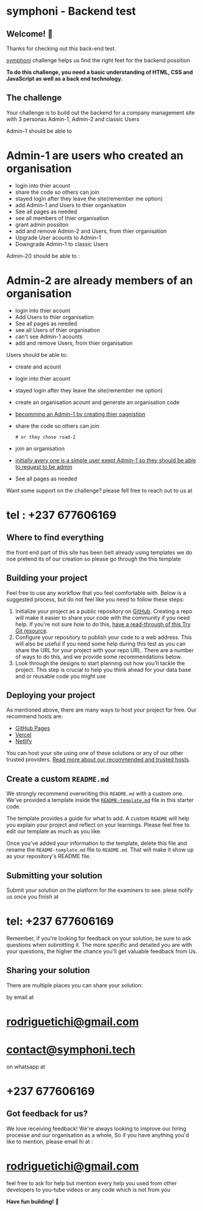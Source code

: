 # symphoni - Backend test



## Welcome! 👋

Thanks for checking out this back-end test.

[symphoni](https://www.symphoni.tech) challenge helps us find the right feet for the backend possition

**To do this challenge, you need a basic understanding of HTML, CSS and JavaScript as well as a back end technology.**

## The challenge

Your challenge is to build out the backend for a company management site with 3 personas Admin-1, Admin-2 and classic Users 

Admin-1 should be able to 
# Admin-1 are users who created an organisation
- login into thier acount 
- share the code so others can join
- stayed login after they leave the site(remember me option)
- add Admin-1 and Users to thier organisation
- See all pages as needed
- see all members of thier organisation
- grant admin possiton
- add and remove Admin-2 and Users, from thier organisation
- Upgrade User acounts to Admin-1
- Downgrade Admin-1 to classic Users 

Admin-2() should be able to :

# Admin-2 are already members of an organisation
- login into thier acount
- Add Users to thier organisation
- See all pages as needed
- see all Users of thier organisation
- can't see Admin-1 acounts
- add and remove Users, from thier organisation

Users should be able to:

- create and acount
- login into thier acount
- stayed login after they leave the site(remember me option)
- create an organisation acount and generate an organisation code
- [becomming an Admin-1 by creating thier oagnistion](from-here-they-have-same-abilities-as-(Admin-1))
- share the code so others can join

      # or they chose road-2

- join an organisation 
- [initially avery one is a simple user exept Admin-1 so they should be able to request to be admin](#request--to--be--an,(admin-2))
- See all pages as needed

Want some support on the challenge? please fell free to reach out to us at 
# tel : +237 677606169

## Where to find everything
the front end part of this site has been belt already using templates we do noe pretend its of our creation so please go through the this template

## Building your project

Feel free to use any workflow that you feel comfortable with. Below is a suggested process, but do not feel like you need to follow these steps:

1. Initialize your project as a public repository on [GitHub](https://github.com/). Creating a repo will make it easier to share your code with the community if you need help. If you're not sure how to do this, [have a read-through of this Try Git resource](https://try.github.io/).
2. Configure your repository to publish your code to a web address. This will also be useful if you need some help during this test as you can share the URL for your project with your repo URL. There are a number of ways to do this, and we provide some recommendations below.
3. Look through the designs to start planning out how you'll tackle the project. This step is crucial to help you think ahead for your data base and or reusable code you might use 


## Deploying your project

As mentioned above, there are many ways to host your project for free. Our recommend hosts are:

- [GitHub Pages](https://pages.github.com/)
- [Vercel](https://vercel.com/)
- [Netlify](https://www.netlify.com/)

You can host your site using one of these solutions or any of our other trusted providers. [Read more about our recommended and trusted hosts](https://medium.com/frontend-mentor/frontend-mentor-trusted-hosting-providers-bf000dfebe).

## Create a custom `README.md`

We strongly recommend overwriting this `README.md` with a custom one. We've provided a template inside the [`README-template.md`](./README-template.md) file in this starter code.

The template provides a guide for what to add. A custom `README` will help you explain your project and reflect on your learnings. Please feel free to edit our template as much as you like.

Once you've added your information to the template, delete this file and rename the `README-template.md` file to `README.md`. That will make it show up as your repository's README file.

## Submitting your solution

Submit your solution on the platform for the examiners to see.
plese notify us once you finish at 
# tel: +237 677606169
Remember, if you're looking for feedback on your solution, be sure to ask questions when submitting it. The more specific and detailed you are with your questions, the higher the chance you'll get valuable feedback from Us.

## Sharing your solution

There are multiple places you can share your solution:

by email at 

# rodriguetichi@gmail.com

# contact@symphoni.tech

on whatsapp at 

# +237 677606169


## Got feedback for us?

We love receiving feedback! We're always looking to improve our hiring processe and our organisation as a whole, So if you have anything you'd like to mention, please email hi at :

# rodriguetichi@gmail.com

 feel free to ask for help but mention every help you used from other developers to you-tube videos or any code which is not from you

**Have fun building!** 🚀
